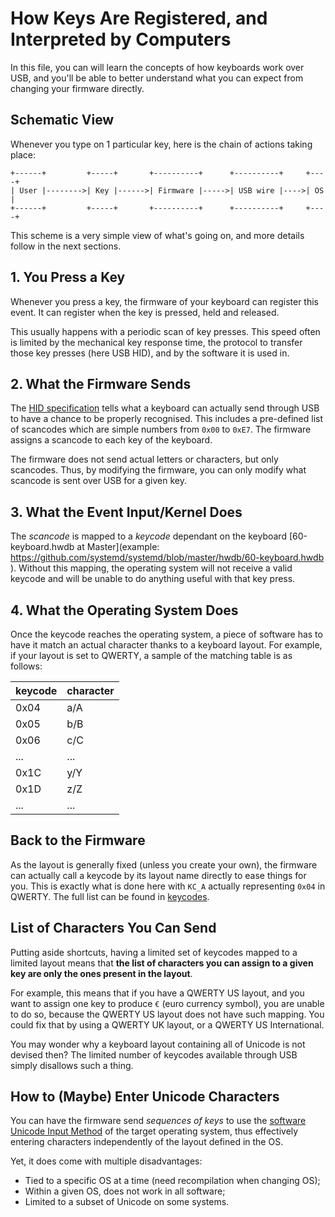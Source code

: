 # How Keys Are Registered, and Interpreted by Computers

In this file, you can will learn the concepts of how keyboards work over USB,
and you'll be able to better understand what you can expect from changing your
firmware directly.

## Schematic View

Whenever you type on 1 particular key, here is the chain of actions taking
place:

``` text
+------+         +-----+       +----------+      +----------+     +----+
| User |-------->| Key |------>| Firmware |----->| USB wire |---->| OS |
+------+         +-----+       +----------+      +----------+     +----+
```

This scheme is a very simple view of what's going on, and more details follow
in the next sections.

## 1. You Press a Key

Whenever you press a key, the firmware of your keyboard can register this event.
It can register when the key is pressed, held and released.

This usually happens with a periodic scan of key presses. This speed often is limited by the mechanical key response time, the protocol to transfer those key presses (here USB HID), and by the software it is used in.

## 2. What the Firmware Sends

The [HID specification](https://www.usb.org/sites/default/files/documents/hut1_12v2.pdf) tells what a keyboard can actually send through USB to have a chance to be properly recognised. This includes a pre-defined list of scancodes which are simple numbers from `0x00` to `0xE7`. The firmware assigns a scancode to each key of the keyboard.

The firmware does not send actual letters or characters, but only scancodes.
Thus, by modifying the firmware, you can only modify what scancode is sent over
USB for a given key.

## 3. What the Event Input/Kernel Does

The *scancode* is mapped to a *keycode* dependant on the keyboard [60-keyboard.hwdb at Master](example: https://github.com/systemd/systemd/blob/master/hwdb/60-keyboard.hwdb ). Without this mapping, the operating system will not receive a valid keycode and will be unable to do anything useful with that key press.

## 4. What the Operating System Does

Once the keycode reaches the operating system, a piece of software has to have
it match an actual character thanks to a keyboard layout. For example, if your
layout is set to QWERTY, a sample of the matching table is as follows:

| keycode | character |
|---------|-----------|
| 0x04 | a/A |
| 0x05 | b/B |
| 0x06 | c/C |
| ... | ... |
| 0x1C | y/Y |
| 0x1D | z/Z |
| ... | ... |

## Back to the Firmware

As the layout is generally fixed (unless you create your own), the firmware can actually call a keycode by its layout name directly to ease things for you. This is exactly what is done here with `KC_A` actually representing `0x04` in QWERTY. The full list can be found in [keycodes](keycodes.md).

## List of Characters You Can Send

Putting aside shortcuts, having a limited set of keycodes mapped to a limited layout means that **the list of characters you can assign to a given key are only the ones present in the layout**.

For example, this means that if you have a QWERTY US layout, and you want to assign one key to produce `€` (euro currency symbol), you are unable to do so, because the QWERTY US layout does not have such mapping. You could fix that by using a QWERTY UK layout, or a QWERTY US International.

You may wonder why a keyboard layout containing all of Unicode is not devised then? The limited number of keycodes available through USB simply disallows such a thing.

## How to (Maybe) Enter Unicode Characters

You can have the firmware send *sequences of keys* to use the [software Unicode Input Method](https://en.wikipedia.org/wiki/Unicode_input#Hexadecimal_input) of the target operating system, thus effectively entering characters independently of the layout defined in the OS.

Yet, it does come with multiple disadvantages:

 - Tied to a specific OS at a time (need recompilation when changing OS);
 - Within a given OS, does not work in all software;
 - Limited to a subset of Unicode on some systems.
